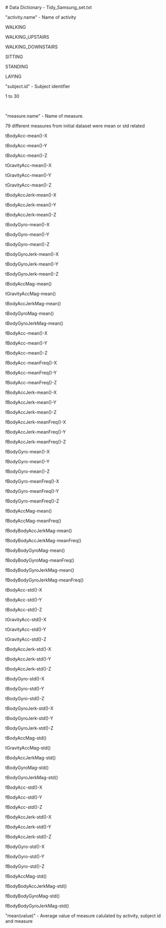 \# Data Dictionary - Tidy\_Samsung\_set.txt

"activity.name"   - Name of activity

WALKING

WALKING\_UPSTAIRS

WALKING\_DOWNSTAIRS

SITTING

STANDING

LAYING

  
"subject.id" - Subject identifier

1 to 30

 

"measure.name"  - Name of measure.

79 different measures from   initial dataset were mean or std related

tBodyAcc-mean()-X

tBodyAcc-mean()-Y

tBodyAcc-mean()-Z

tGravityAcc-mean()-X

tGravityAcc-mean()-Y

tGravityAcc-mean()-Z

tBodyAccJerk-mean()-X

tBodyAccJerk-mean()-Y

tBodyAccJerk-mean()-Z

tBodyGyro-mean()-X

tBodyGyro-mean()-Y

tBodyGyro-mean()-Z

tBodyGyroJerk-mean()-X

tBodyGyroJerk-mean()-Y

tBodyGyroJerk-mean()-Z

tBodyAccMag-mean()

tGravityAccMag-mean()

tBodyAccJerkMag-mean()

tBodyGyroMag-mean()

tBodyGyroJerkMag-mean()

fBodyAcc-mean()-X

fBodyAcc-mean()-Y

fBodyAcc-mean()-Z

fBodyAcc-meanFreq()-X

fBodyAcc-meanFreq()-Y

fBodyAcc-meanFreq()-Z

fBodyAccJerk-mean()-X

fBodyAccJerk-mean()-Y

fBodyAccJerk-mean()-Z

fBodyAccJerk-meanFreq()-X

fBodyAccJerk-meanFreq()-Y

fBodyAccJerk-meanFreq()-Z

fBodyGyro-mean()-X

fBodyGyro-mean()-Y

fBodyGyro-mean()-Z

fBodyGyro-meanFreq()-X

fBodyGyro-meanFreq()-Y

fBodyGyro-meanFreq()-Z

fBodyAccMag-mean()

fBodyAccMag-meanFreq()

fBodyBodyAccJerkMag-mean()

fBodyBodyAccJerkMag-meanFreq()

fBodyBodyGyroMag-mean()

fBodyBodyGyroMag-meanFreq()

fBodyBodyGyroJerkMag-mean()

fBodyBodyGyroJerkMag-meanFreq()

tBodyAcc-std()-X

tBodyAcc-std()-Y

tBodyAcc-std()-Z

tGravityAcc-std()-X

tGravityAcc-std()-Y

tGravityAcc-std()-Z

tBodyAccJerk-std()-X

tBodyAccJerk-std()-Y

tBodyAccJerk-std()-Z

tBodyGyro-std()-X

tBodyGyro-std()-Y

tBodyGyro-std()-Z

tBodyGyroJerk-std()-X

tBodyGyroJerk-std()-Y

tBodyGyroJerk-std()-Z

tBodyAccMag-std()

tGravityAccMag-std()

tBodyAccJerkMag-std()

tBodyGyroMag-std()

tBodyGyroJerkMag-std()

fBodyAcc-std()-X

fBodyAcc-std()-Y

fBodyAcc-std()-Z

fBodyAccJerk-std()-X

fBodyAccJerk-std()-Y

fBodyAccJerk-std()-Z

fBodyGyro-std()-X

fBodyGyro-std()-Y

fBodyGyro-std()-Z

fBodyAccMag-std()

fBodyBodyAccJerkMag-std()

fBodyBodyGyroMag-std()

fBodyBodyGyroJerkMag-std()

  
"mean(value)"  - Average value of measure calulated by activity, subject id and
measure
